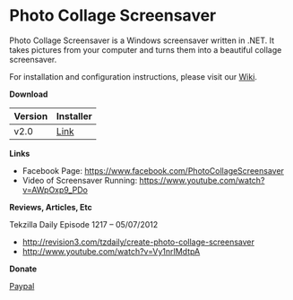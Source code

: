 # Photo Collage Screensaver
Photo Collage Screensaver is a Windows screensaver written in .NET. It takes pictures from your computer and turns them into a beautiful collage screensaver.

For installation and configuration instructions, please visit our [Wiki](../../wiki/home).

**Download**

| Version | Installer |
|---|---|
| v2.0 | [Link](../../releases/tag/v2.0) |

**Links**
* Facebook Page: https://www.facebook.com/PhotoCollageScreensaver
* Video of Screensaver Running: https://www.youtube.com/watch?v=AWpOxp9_PDo

**Reviews, Articles, Etc**

Tekzilla Daily Episode 1217 – 05/07/2012
* http://revision3.com/tzdaily/create-photo-collage-screensaver
* http://www.youtube.com/watch?v=Vy1nrIMdtpA

**Donate**

[Paypal](https://www.paypal.com/cgi-bin/webscr?cmd=_s-xclick&hosted_button_id=FNPD9V8JB6GRE)
